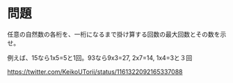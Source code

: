 # 問題

任意の自然数の各桁を、一桁になるまで掛け算する回数の最大回数とその数を示せ。

例えば、15なら1x5=5と1回。93なら9x3=27, 2x7=14, 1x4=3と３回

https://twitter.com/KeikoUTorii/status/1161322092165337088